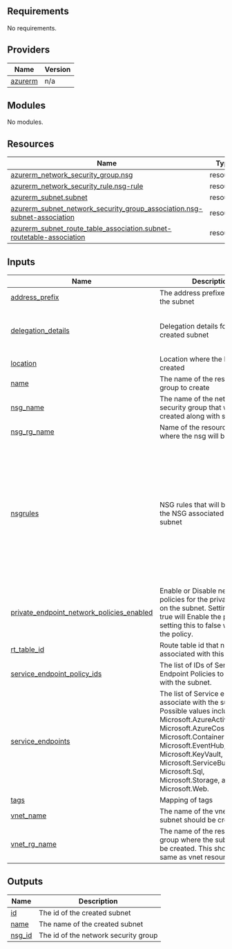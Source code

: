 ## Requirements

No requirements.

## Providers

| Name | Version |
|------|---------|
| <a name="provider_azurerm"></a> [azurerm](#provider\_azurerm) | n/a |

## Modules

No modules.

## Resources

| Name | Type |
|------|------|
| [azurerm_network_security_group.nsg](https://registry.terraform.io/providers/hashicorp/azurerm/latest/docs/resources/network_security_group) | resource |
| [azurerm_network_security_rule.nsg-rule](https://registry.terraform.io/providers/hashicorp/azurerm/latest/docs/resources/network_security_rule) | resource |
| [azurerm_subnet.subnet](https://registry.terraform.io/providers/hashicorp/azurerm/latest/docs/resources/subnet) | resource |
| [azurerm_subnet_network_security_group_association.nsg-subnet-association](https://registry.terraform.io/providers/hashicorp/azurerm/latest/docs/resources/subnet_network_security_group_association) | resource |
| [azurerm_subnet_route_table_association.subnet-routetable-association](https://registry.terraform.io/providers/hashicorp/azurerm/latest/docs/resources/subnet_route_table_association) | resource |

## Inputs

| Name | Description | Type | Default | Required |
|------|-------------|------|---------|:--------:|
| <a name="input_address_prefix"></a> [address\_prefix](#input\_address\_prefix) | The address prefixes to use for the subnet | `string` | n/a | yes |
| <a name="input_delegation_details"></a> [delegation\_details](#input\_delegation\_details) | Delegation details for the created subnet | <pre>map(object({<br>    service_name = string<br>    actions      = list(string)<br>  }))</pre> | `null` | no |
| <a name="input_location"></a> [location](#input\_location) | Location where the NSG will be created | `string` | `"eastus"` | no |
| <a name="input_name"></a> [name](#input\_name) | The name of the resource group to create | `string` | n/a | yes |
| <a name="input_nsg_name"></a> [nsg\_name](#input\_nsg\_name) | The name of the network security group that will be created along with subnet | `string` | n/a | yes |
| <a name="input_nsg_rg_name"></a> [nsg\_rg\_name](#input\_nsg\_rg\_name) | Name of the resource group where the nsg will be created | `string` | n/a | yes |
| <a name="input_nsgrules"></a> [nsgrules](#input\_nsgrules) | NSG rules that will be created in the NSG associated with the subnet | <pre>map(object({<br>    priority                     = number<br>    direction                    = string<br>    access                       = string<br>    protocol                     = string<br>    source_port_range            = string<br>    destination_port_range       = string<br>    source_port_ranges           = string<br>    destination_port_ranges      = string<br>    source_address_prefix        = string<br>    destination_address_prefix   = string<br>    source_address_prefixes      = list(string)<br>    destination_address_prefixes = list(string)<br>  }))</pre> | `{}` | no |
| <a name="input_private_endpoint_network_policies_enabled"></a> [private\_endpoint\_network\_policies\_enabled](#input\_private\_endpoint\_network\_policies\_enabled) | Enable or Disable network policies for the private endpoint on the subnet. Setting this to true will Enable the policy and setting this to false will Disable the policy. | `bool` | `null` | no |
| <a name="input_rt_table_id"></a> [rt\_table\_id](#input\_rt\_table\_id) | Route table id that needs to be associated with this subnet | `string` | `null` | no |
| <a name="input_service_endpoint_policy_ids"></a> [service\_endpoint\_policy\_ids](#input\_service\_endpoint\_policy\_ids) | The list of IDs of Service Endpoint Policies to associate with the subnet. | `list(string)` | `null` | no |
| <a name="input_service_endpoints"></a> [service\_endpoints](#input\_service\_endpoints) | The list of Service endpoints to associate with the subnet. Possible values include: Microsoft.AzureActiveDirectory, Microsoft.AzureCosmosDB, Microsoft.ContainerRegistry, Microsoft.EventHub, Microsoft.KeyVault, Microsoft.ServiceBus, Microsoft.Sql, Microsoft.Storage, and Microsoft.Web. | `list(string)` | `null` | no |
| <a name="input_tags"></a> [tags](#input\_tags) | Mapping of tags | `map(any)` | n/a | yes |
| <a name="input_vnet_name"></a> [vnet\_name](#input\_vnet\_name) | The name of the vnet where the subnet should be created | `string` | n/a | yes |
| <a name="input_vnet_rg_name"></a> [vnet\_rg\_name](#input\_vnet\_rg\_name) | The name of the resource group where the subnet should be created. This should be same as vnet resource group | `string` | n/a | yes |

## Outputs

| Name | Description |
|------|-------------|
| <a name="output_id"></a> [id](#output\_id) | The id of the created subnet |
| <a name="output_name"></a> [name](#output\_name) | The name of the created subnet |
| <a name="output_nsg_id"></a> [nsg\_id](#output\_nsg\_id) | The id of the network security group |
